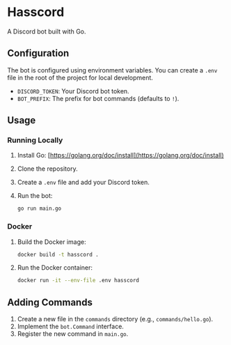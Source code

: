 # Hasscord

A Discord bot built with Go.

## Configuration

The bot is configured using environment variables. You can create a `.env` file in the root of the project for local development.

- `DISCORD_TOKEN`: Your Discord bot token.
- `BOT_PREFIX`: The prefix for bot commands (defaults to `!`).

## Usage

### Running Locally

1.  Install Go: [https://golang.org/doc/install](https://golang.org/doc/install)
2.  Clone the repository.
3.  Create a `.env` file and add your Discord token.
4.  Run the bot:

    ```bash
    go run main.go
    ```

### Docker

1.  Build the Docker image:

    ```bash
    docker build -t hasscord .
    ```

2.  Run the Docker container:

    ```bash
    docker run -it --env-file .env hasscord
    ```

## Adding Commands

1.  Create a new file in the `commands` directory (e.g., `commands/hello.go`).
2.  Implement the `bot.Command` interface.
3.  Register the new command in `main.go`.
